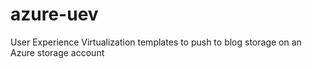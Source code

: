 # azure-uev
User Experience Virtualization templates to push to blog storage on an Azure storage account
